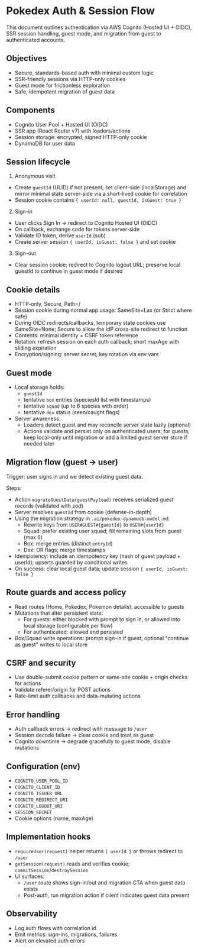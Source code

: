 # Pokedex Auth & Session Flow

This document outlines authentication via AWS Cognito (Hosted UI + OIDC), SSR session handling, guest mode, and migration from guest to authenticated accounts.

## Objectives

- Secure, standards-based auth with minimal custom logic
- SSR-friendly sessions via HTTP-only cookies
- Guest mode for frictionless exploration
- Safe, idempotent migration of guest data

## Components

- Cognito User Pool + Hosted UI (OIDC)
- SSR app (React Router v7) with loaders/actions
- Session storage: encrypted, signed HTTP-only cookie
- DynamoDB for user data

## Session lifecycle

1) Anonymous visit
- Create `guestId` (ULID) if not present; set client-side (localStorage) and mirror minimal state server-side via a short-lived cookie for correlation
- Session cookie contains `{ userId: null, guestId, isGuest: true }`

2) Sign-in
- User clicks Sign In → redirect to Cognito Hosted UI (OIDC)
- On callback, exchange code for tokens server-side
- Validate ID token, derive `userId` (sub)
- Create server session `{ userId, isGuest: false }` and set cookie

3) Sign-out
- Clear session cookie; redirect to Cognito logout URL; preserve local guestId to continue in guest mode if desired

## Cookie details

- HTTP-only, Secure, Path=/
- Session cookie during normal app usage: SameSite=Lax (or Strict where safe)
- During OIDC redirects/callbacks, temporary state cookies use SameSite=None; Secure to allow the IdP cross-site redirect to function
- Contents: minimal identity + CSRF token reference
- Rotation: refresh session on each auth callback; short maxAge with sliding expiration
- Encryption/signing: server secret; key rotation via env vars

## Guest mode

- Local storage holds:
  - `guestId`
  - tentative `box` entries (speciesId list with timestamps)
  - tentative `squad` (up to 6 species with order)
  - tentative `dex` status (seen/caught flags)
- Server awareness:
  - Loaders detect guest and may reconcile server state lazily (optional)
  - Actions validate and persist only on authenticated users; for guests, keep local-only until migration or add a limited guest server store if needed later

## Migration flow (guest → user)

Trigger: user signs in and we detect existing guest data.

Steps:
- Action `migrateGuestData(guestPayload)` receives serialized guest records (validated with zod)
- Server resolves `guestId` from cookie (defense-in-depth)
- Using the migration strategy in `.ai/pokedex-dynamodb-model.md`:
  - Rewrite keys from `USER#GUEST#{guestId}` to `USER#{userId}`
  - Squad: prefer existing user squad; fill remaining slots from guest (max 6)
  - Box: merge entries (distinct `entryId`)
  - Dex: OR flags; merge timestamps
- Idempotency: include an idempotency key (hash of guest payload + userId); upserts guarded by conditional writes
- On success: clear local guest data; update session `{ userId, isGuest: false }`

## Route guards and access policy

- Read routes (Home, Pokedex, Pokemon details): accessible to guests
- Mutations that alter persistent state:
  - For guests: either blocked with prompt to sign in, or allowed into local storage (configurable per flow)
  - For authenticated: allowed and persisted
- Box/Squad write operations: prompt sign-in if guest; optional "continue as guest" writes to local store

## CSRF and security

- Use double-submit cookie pattern or same-site cookie + origin checks for actions
- Validate referer/origin for POST actions
- Rate-limit auth callbacks and data-mutating actions

## Error handling

- Auth callback errors → redirect with message to `/user`
- Session decode failure → clear cookie and treat as guest
- Cognito downtime → degrade gracefully to guest mode; disable mutations

## Configuration (env)

- `COGNITO_USER_POOL_ID`
- `COGNITO_CLIENT_ID`
- `COGNITO_ISSUER_URL`
- `COGNITO_REDIRECT_URI`
- `COGNITO_LOGOUT_URI`
- `SESSION_SECRET`
- Cookie options (name, maxAge)

## Implementation hooks

- `requireUser(request)` helper returns `{ userId }` or throws redirect to `/user`
- `getSession(request)` reads and verifies cookie; `commitSession`/`destroySession`
- UI surfaces:
  - `/user` route shows sign-in/out and migration CTA when guest data exists
  - Post-auth, run migration action if client indicates guest data present

## Observability

- Log auth flows with correlation id
- Emit metrics: sign-ins, migrations, failures
- Alert on elevated auth errors
